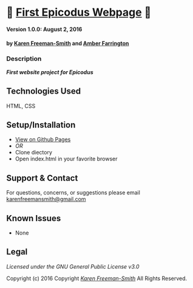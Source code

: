 # :tada: [First Epicodus Webpage](http://karenfreemansmith.github.io/first-epicodus-webpage) :balloon:

__Version 1.0.0: August 2, 2016__
#### by [Karen Freeman-Smith](http://karenfreemansmith.github.io) and [Amber Farrington](https://github.com/NWShadowDev)

### Description
__*First website project for Epicodus*__

## Technologies Used
HTML, CSS

## Setup/Installation
* [View on Github Pages](https://karenfreemansmith.github.io/EpicIntroWk1-PetWebsite)
* _OR_
* Clone diectory 
* Open index.html in your favorite browser

## Support & Contact
For questions, concerns, or suggestions please email karenfreemansmith@gmail.com

## Known Issues
* None

## Legal
*Licensed under the GNU General Public License v3.0*

Copyright (c) 2016 Copyright _[Karen Freeman-Smith](https://karenfreemansmith.github.io)_ All Rights Reserved.
